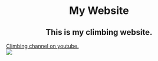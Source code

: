 <!DOCTYPE html>
<html>

<head>
    <meta charset="utf-8">
    <meta http-equiv="X-UA-Compatible" content="IE=edge">
    <meta name="viewport" content="width=device-width, initial-scale=1">
	<link rel="stylesheet" type="text/css" href="Desktop/site_style.css">
</head>
<body>
	<h1 align="center">My Website</h1>
	<div class="hero">
		<h2 id = "footer" align="center">This is my climbing website.</h2>
		<a class = "align" href="https://www.youtube.com/channel/UCIRIbjrEHserQZ6O1Jd9wrg">Climbing channel on youtube.</a>
		</div>
	</div>
	

<img src = "https://d36tnp772eyphs.cloudfront.net/blogs/1/2014/08/Smith-Rock-940x595.jpg">



</body>


</html>
